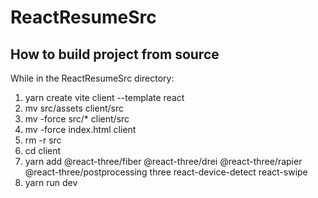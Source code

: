 # ReactResumeSrc

## How to build project from source

While in the ReactResumeSrc directory:
1. yarn create vite client --template react
2. mv src/assets client/src
3. mv -force src/* client/src
4. mv -force index.html client
5. rm -r src
6. cd client
7. yarn add @react-three/fiber @react-three/drei @react-three/rapier @react-three/postprocessing three react-device-detect react-swipe
8. yarn run dev
